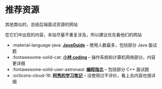 # 推荐资源

其他类似的，总结后端面试资源的网站

在它们中出现的内容，本站尽量不重复涉及，所以建议优先看他们的网站


<div class="grid cards" markdown>

- :material-language-java: __[JavaGuide]__ – 使用人数最多，包括部分 Java 面试题
- :fontawesome-solid-cat: __[小林 coding]__ – 操作系统和计算机网络部分，内容更详细
- :fontawesome-solid-user-astronaut: __[编程指北]__ – 包括部分 C++ 面试题
- :octicons-cloud-16: __[阿秀的学习笔记]__ – 没使用过不评价，看上去内容也很详细

</div>

[JavaGuide]: https://javaguide.cn/
[小林 coding]: https://xiaolincoding.com/
[编程指北]: https://csguide.cn/
[阿秀的学习笔记]: https://interviewguide.cn/
